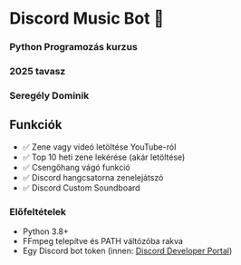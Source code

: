 # Discord Music Bot 🎵

### Python Programozás kurzus
### 2025 tavasz
### Seregély Dominik

## Funkciók

- ✅ Zene vagy videó letöltése YouTube-ról
- ✅ Top 10 heti zene lekérése (akár letöltése)
- ✅ Csengőhang vágó funkció
- ✅ Discord hangcsatorna zenelejátszó
- ✅ Discord Custom Soundboard


### Előfeltételek

- Python 3.8+
- FFmpeg telepítve és PATH váltózóba rakva
- Egy Discord bot token (innen: [Discord Developer Portal](https://discord.com/developers/applications))


